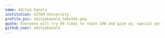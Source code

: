 ```yaml
---
name: Aditya Kanala
institution: GITAM University
profile_pic: adityakanala_544x544.png
quote: Everyone will try 99 times to reach 100 and give up, special persons are the one's who will try one more time and reach 100. So try being the special person rather than the ordinary person
github_user: adityakanala
---
```

